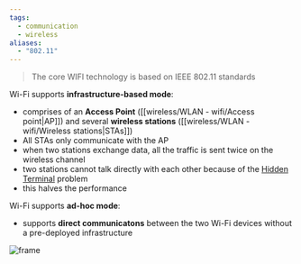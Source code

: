 ```yaml
---
tags:
  - communication
  - wireless
aliases:
  - "802.11"
---
```

> The core WIFI technology is based on IEEE 802.11 standards

Wi-Fi supports **infrastructure-based mode**: 
- comprises of an **Access Point** ([[wireless/WLAN - wifi/Access point|AP]]) and several **wireless stations** ([[wireless/WLAN - wifi/Wireless stations|STAs]])
- All STAs only communicate with the AP
- when two stations exchange data, all the traffic is sent twice on the wireless channel
- two stations cannot talk directly with each other because of the [Hidden Terminal](https://en.wikipedia.org/wiki/Hidden_node_problem) problem
- this halves the performance

Wi-Fi supports **ad-hoc mode**:
- supports **direct communicatons** between the two Wi-Fi devices without a pre-deployed infrastructure


![frame](https://ch.mathworks.com/help/examples/wlan/win64/MACFrameFormat.png)
